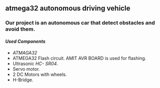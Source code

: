 ## atmega32 autonomous driving vehicle

### Our project is an autonomous car that detect obstacles and avoid them.

#### *Used Components*

- *ATMAGA32*
- ATMEGA32 Flash circuit. AMIT AVR BOARD is used for flashing.
- Ultrasonic *HC- SR04*.
- Servo motor.
- 2 DC Motors with wheels.
- H-Bridge.

